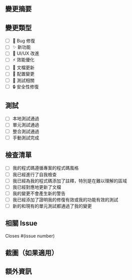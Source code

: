 ## 變更摘要
<!-- 請簡要描述此 PR 的變更內容 -->

## 變更類型
<!-- 請勾選適用的選項 -->
- [ ] 🐛 Bug 修復
- [ ] ✨ 新功能
- [ ] 💄 UI/UX 改進
- [ ] ⚡ 效能優化
- [ ] 📝 文檔更新
- [ ] 🔧 配置變更
- [ ] 🧪 測試相關
- [ ] 🔒 安全性修復

## 測試
<!-- 描述您如何測試這些變更 -->
- [ ] 本地測試通過
- [ ] 單元測試通過
- [ ] 整合測試通過
- [ ] 手動測試完成

## 檢查清單
<!-- 請確認以下項目 -->
- [ ] 我的程式碼遵循專案的程式碼風格
- [ ] 我已經進行了自我檢查
- [ ] 我已經為我的程式碼添加了註釋，特別是在難以理解的區域
- [ ] 我已經對應地更新了文檔
- [ ] 我的變更不會產生新的警告
- [ ] 我已經添加了證明我的修復有效或我的功能有效的測試
- [ ] 新的和現有的單元測試都通過了我的變更

## 相關 Issue
<!-- 如果此 PR 解決了某個 issue，請在此連結 -->
Closes #(issue number)

## 截圖（如果適用）
<!-- 如果有 UI 變更，請添加前後對比截圖 -->

## 額外資訊
<!-- 任何其他相關資訊 -->
